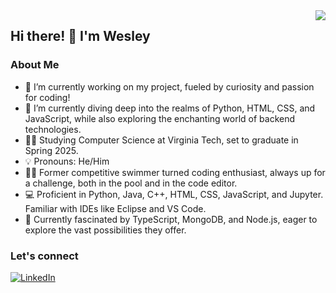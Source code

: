 <img align="right" src="https://visitor-badge.laobi.icu/badge?page_id=sumtzehern.sumtzehern" />

## Hi there! 👋 I'm Wesley


### About Me

- 🔭 I’m currently working on my project, fueled by curiosity and passion for coding!
- 🌱 I’m currently diving deep into the realms of Python, HTML, CSS, and JavaScript, while also exploring the enchanting world of backend technologies.
- 👨‍🎓 Studying Computer Science at Virginia Tech, set to graduate in Spring 2025.
- 💡 Pronouns: He/Him
- 🏊‍♂️ Former competitive swimmer turned coding enthusiast, always up for a challenge, both in the pool and in the code editor.
- 💻 Proficient in Python, Java, C++, HTML, CSS, JavaScript, and Jupyter. Familiar with IDEs like Eclipse and VS Code.
- 🚀 Currently fascinated by TypeScript, MongoDB, and Node.js, eager to explore the vast possibilities they offer.

### Let's connect

[![LinkedIn](https://img.shields.io/badge/LinkedIn-Connect-blue)](https://www.linkedin.com/in/wesley-sum/)
